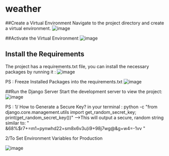 # weather

##Create a Virtual Environment
Navigate to the  project directory and create a virtual environment.
![image](https://github.com/user-attachments/assets/3084a438-44a2-4fe2-89af-0479d02af57d)

##Activate the Virtual Environment
![image](https://github.com/user-attachments/assets/1a5aa597-e914-4fd9-b397-1e7dc422f446)

## Install the Requirements
The project has a requirements.txt file, you can install the necessary packages by running it : 
![image](https://github.com/user-attachments/assets/61fe3107-4d55-4bf9-a347-e438aa5531bc)

PS : Freeze Installed Packages into the  requirements.txt
![image](https://github.com/user-attachments/assets/da7074f5-79d5-4f6b-b24c-ce5f00a77efc)

##Run the Django Server
Start the development server to view the  project:
![image](https://github.com/user-attachments/assets/1a572f5d-7f93-492b-9c45-b9a9c3868485)



PS : 
1/ How to Generate a Secure Key?
in your terminal : 
python -c "from django.core.management.utils import get_random_secret_key; print(get_random_secret_key())"
-->This will output a secure, random string similar to:
" &68%$r7+=m1+pynwhd22=sm8x6v3u)i9+98j7wg@&g+w4=-1vv "

2/To Set Environment Variables for Production 

![image](https://github.com/user-attachments/assets/32439387-10be-4d44-87ed-530d5090f92b)

